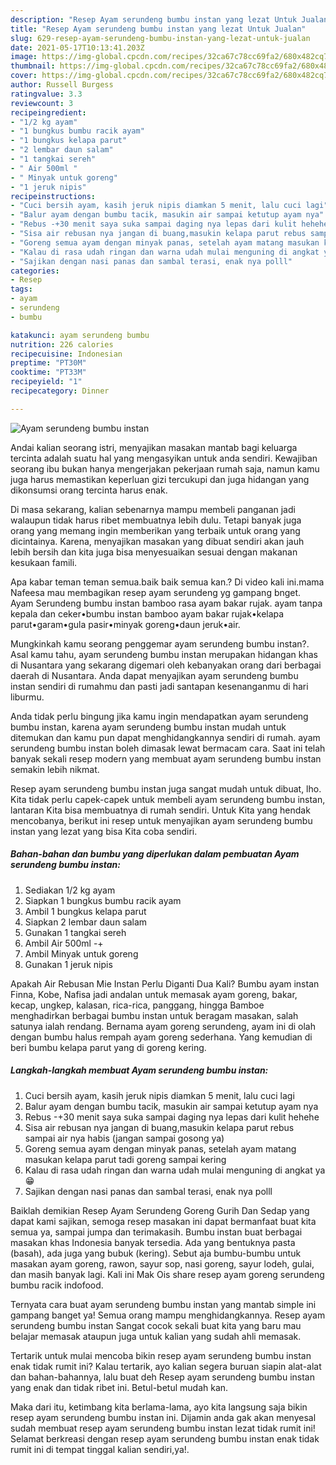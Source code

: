 ```yaml
---
description: "Resep Ayam serundeng bumbu instan yang lezat Untuk Jualan"
title: "Resep Ayam serundeng bumbu instan yang lezat Untuk Jualan"
slug: 629-resep-ayam-serundeng-bumbu-instan-yang-lezat-untuk-jualan
date: 2021-05-17T10:13:41.203Z
image: https://img-global.cpcdn.com/recipes/32ca67c78cc69fa2/680x482cq70/ayam-serundeng-bumbu-instan-foto-resep-utama.jpg
thumbnail: https://img-global.cpcdn.com/recipes/32ca67c78cc69fa2/680x482cq70/ayam-serundeng-bumbu-instan-foto-resep-utama.jpg
cover: https://img-global.cpcdn.com/recipes/32ca67c78cc69fa2/680x482cq70/ayam-serundeng-bumbu-instan-foto-resep-utama.jpg
author: Russell Burgess
ratingvalue: 3.3
reviewcount: 3
recipeingredient:
- "1/2 kg ayam"
- "1 bungkus bumbu racik ayam"
- "1 bungkus kelapa parut"
- "2 lembar daun salam"
- "1 tangkai sereh"
- " Air 500ml "
- " Minyak untuk goreng"
- "1 jeruk nipis"
recipeinstructions:
- "Cuci bersih ayam, kasih jeruk nipis diamkan 5 menit, lalu cuci lagi"
- "Balur ayam dengan bumbu tacik, masukin air sampai ketutup ayam nya"
- "Rebus -+30 menit saya suka sampai daging nya lepas dari kulit hehehe"
- "Sisa air rebusan nya jangan di buang,masukin kelapa parut rebus sampai air nya habis (jangan sampai gosong ya)"
- "Goreng semua ayam dengan minyak panas, setelah ayam matang masukan kelapa parut tadi goreng sampai kering"
- "Kalau di rasa udah ringan dan warna udah mulai menguning di angkat ya 😁"
- "Sajikan dengan nasi panas dan sambal terasi, enak nya polll"
categories:
- Resep
tags:
- ayam
- serundeng
- bumbu

katakunci: ayam serundeng bumbu 
nutrition: 226 calories
recipecuisine: Indonesian
preptime: "PT30M"
cooktime: "PT33M"
recipeyield: "1"
recipecategory: Dinner

---
```



![Ayam serundeng bumbu instan](https://img-global.cpcdn.com/recipes/32ca67c78cc69fa2/680x482cq70/ayam-serundeng-bumbu-instan-foto-resep-utama.jpg)

Andai kalian seorang istri, menyajikan masakan mantab bagi keluarga tercinta adalah suatu hal yang mengasyikan untuk anda sendiri. Kewajiban seorang ibu bukan hanya mengerjakan pekerjaan rumah saja, namun kamu juga harus memastikan keperluan gizi tercukupi dan juga hidangan yang dikonsumsi orang tercinta harus enak.

Di masa  sekarang, kalian sebenarnya mampu membeli panganan jadi walaupun tidak harus ribet membuatnya lebih dulu. Tetapi banyak juga orang yang memang ingin memberikan yang terbaik untuk orang yang dicintainya. Karena, menyajikan masakan yang dibuat sendiri akan jauh lebih bersih dan kita juga bisa menyesuaikan sesuai dengan makanan kesukaan famili. 

Apa kabar teman teman semua.baik baik semua kan.? Di video kali ini.mama Nafeesa mau membagikan resep ayam serundeng yg gampang bnget. Ayam Serundeng bumbu instan bamboo rasa ayam bakar rujak. ayam tanpa kepala dan ceker•bumbu instan bamboo ayam bakar rujak•kelapa parut•garam•gula pasir•minyak goreng•daun jeruk•air.

Mungkinkah kamu seorang penggemar ayam serundeng bumbu instan?. Asal kamu tahu, ayam serundeng bumbu instan merupakan hidangan khas di Nusantara yang sekarang digemari oleh kebanyakan orang dari berbagai daerah di Nusantara. Anda dapat menyajikan ayam serundeng bumbu instan sendiri di rumahmu dan pasti jadi santapan kesenanganmu di hari liburmu.

Anda tidak perlu bingung jika kamu ingin mendapatkan ayam serundeng bumbu instan, karena ayam serundeng bumbu instan mudah untuk ditemukan dan kamu pun dapat menghidangkannya sendiri di rumah. ayam serundeng bumbu instan boleh dimasak lewat bermacam cara. Saat ini telah banyak sekali resep modern yang membuat ayam serundeng bumbu instan semakin lebih nikmat.

Resep ayam serundeng bumbu instan juga sangat mudah untuk dibuat, lho. Kita tidak perlu capek-capek untuk membeli ayam serundeng bumbu instan, lantaran Kita bisa membuatnya di rumah sendiri. Untuk Kita yang hendak mencobanya, berikut ini resep untuk menyajikan ayam serundeng bumbu instan yang lezat yang bisa Kita coba sendiri.

<!--inarticleads1-->

##### Bahan-bahan dan bumbu yang diperlukan dalam pembuatan Ayam serundeng bumbu instan:

1. Sediakan 1/2 kg ayam
1. Siapkan 1 bungkus bumbu racik ayam
1. Ambil 1 bungkus kelapa parut
1. Siapkan 2 lembar daun salam
1. Gunakan 1 tangkai sereh
1. Ambil  Air 500ml -+
1. Ambil  Minyak untuk goreng
1. Gunakan 1 jeruk nipis


Apakah Air Rebusan Mie Instan Perlu Diganti Dua Kali? Bumbu ayam instan Finna, Kobe, Nafisa jadi andalan untuk memasak ayam goreng, bakar, kecap, ungkep, kalasan, rica-rica, panggang, hingga Bamboe menghadirkan berbagai bumbu instan untuk beragam masakan, salah satunya ialah rendang. Bernama ayam goreng serundeng, ayam ini di olah dengan bumbu halus rempah ayam goreng sederhana. Yang kemudian di beri bumbu kelapa parut yang di goreng kering. 

<!--inarticleads2-->

##### Langkah-langkah membuat Ayam serundeng bumbu instan:

1. Cuci bersih ayam, kasih jeruk nipis diamkan 5 menit, lalu cuci lagi
1. Balur ayam dengan bumbu tacik, masukin air sampai ketutup ayam nya
1. Rebus -+30 menit saya suka sampai daging nya lepas dari kulit hehehe
1. Sisa air rebusan nya jangan di buang,masukin kelapa parut rebus sampai air nya habis (jangan sampai gosong ya)
1. Goreng semua ayam dengan minyak panas, setelah ayam matang masukan kelapa parut tadi goreng sampai kering
1. Kalau di rasa udah ringan dan warna udah mulai menguning di angkat ya 😁
1. Sajikan dengan nasi panas dan sambal terasi, enak nya polll


Baiklah demikian Resep Ayam Serundeng Goreng Gurih Dan Sedap yang dapat kami sajikan, semoga resep masakan ini dapat bermanfaat buat kita semua ya, sampai jumpa dan terimakasih. Bumbu instan buat berbagai masakan khas Indonesia banyak tersedia. Ada yang bentuknya pasta (basah), ada juga yang bubuk (kering). Sebut aja bumbu-bumbu untuk masakan ayam goreng, rawon, sayur sop, nasi goreng, sayur lodeh, gulai, dan masih banyak lagi. Kali ini Mak Ois share resep ayam goreng serundeng bumbu racik indofood. 

Ternyata cara buat ayam serundeng bumbu instan yang mantab simple ini gampang banget ya! Semua orang mampu menghidangkannya. Resep ayam serundeng bumbu instan Sangat cocok sekali buat kita yang baru mau belajar memasak ataupun juga untuk kalian yang sudah ahli memasak.

Tertarik untuk mulai mencoba bikin resep ayam serundeng bumbu instan enak tidak rumit ini? Kalau tertarik, ayo kalian segera buruan siapin alat-alat dan bahan-bahannya, lalu buat deh Resep ayam serundeng bumbu instan yang enak dan tidak ribet ini. Betul-betul mudah kan. 

Maka dari itu, ketimbang kita berlama-lama, ayo kita langsung saja bikin resep ayam serundeng bumbu instan ini. Dijamin anda gak akan menyesal sudah membuat resep ayam serundeng bumbu instan lezat tidak rumit ini! Selamat berkreasi dengan resep ayam serundeng bumbu instan enak tidak rumit ini di tempat tinggal kalian sendiri,ya!.

